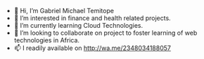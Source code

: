 - 👋 Hi, I’m Gabriel Michael Temitope
- 👀 I’m interested in finance and health related projects. 
- 🌱 I’m currently learning Cloud Technologies.
- 💞️ I’m looking to collaborate on project to foster learning of web technologies in Africa. 
- 📫 I readily available on http://wa.me/2348034188057

<!---
michtemmy/michtemmy is a ✨ special ✨ repository because its `README.md` (this file) appears on your GitHub profile.
You can click the Preview link to take a look at your changes.
--->
